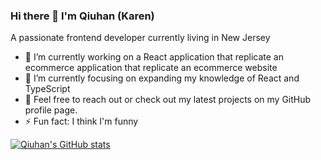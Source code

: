 ### Hi there 👋 I'm Qiuhan (Karen)

A passionate frontend developer currently living in New Jersey

- 🔭 I’m currently working on a React application that replicate an ecommerce application that replicate an ecommerce website
- 🌱 I’m currently focusing on expanding my knowledge of React and TypeScript 
- 👋 Feel free to reach out or check out my latest projects on my GitHub profile page.
- ⚡  Fun fact: I think I'm funny

[![Qiuhan's GitHub stats](https://github-readme-stats.vercel.app/api?username=qiuhanzhou)](https://github.com/qiuhanzhou/github-readme-stats)
